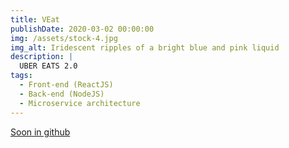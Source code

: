 ```yaml
---
title: VEat
publishDate: 2020-03-02 00:00:00
img: /assets/stock-4.jpg
img_alt: Iridescent ripples of a bright blue and pink liquid
description: |
  UBER EATS 2.0
tags:
  - Front-end (ReactJS)
  - Back-end (NodeJS)
  - Microservice architecture
---
```


<a href="https://github.com/Thorwig">Soon in github</a>
<!-- DONT FORGET TO USE FORMATTING THIS IS MARKDOWN ## Level-two heading -->